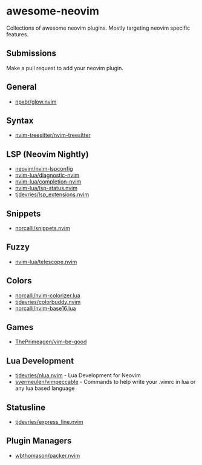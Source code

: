 # awesome-neovim
Collections of awesome neovim plugins. Mostly targeting neovim specific features.

## Submissions

Make a pull request to add your neovim plugin.

## General

- [npxbr/glow.nvim](https://github.com/npxbr/glow.nvim)

## Syntax

- [nvim-treesitter/nvim-treesitter](https://github.com/nvim-treesitter/nvim-treesitter)

## LSP (Neovim Nightly)

- [neovim/nvim-lspconfig](https://github.com/neovim/nvim-lspconfig)
- [nvim-lua/diagnostic-nvim](https://github.com/nvim-lua/diagnostic-nvim)
- [nvim-lua/completion-nvim](https://github.com/nvim-lua/completion-nvim)
- [nvim-lua/lsp-status.nvim](https://github.com/nvim-lua/lsp-status.nvim)
- [tjdevries/lsp_extensions.nvim](https://github.com/tjdevries/lsp_extensions.nvim)

## Snippets

- [norcalli/snippets.nvim](https://github.com/norcalli/snippets.nvim)

## Fuzzy

- [nvim-lua/telescope.nvim](https://github.com/nvim-lua/telescope.nvim)

## Colors

- [norcalli/nvim-colorizer.lua](https://github.com/norcalli/nvim-colorizer.lua)
- [tjdevries/colorbuddy.nvim](https://github.com/tjdevries/colorbuddy.nvim)
- [norcalli/nvim-base16.lua](https://github.com/norcalli/nvim-base16.lua)

## Games

- [ThePrimeagen/vim-be-good](https://github.com/ThePrimeagen/vim-be-good)

## Lua Development

- [tjdevries/nlua.nvim](https://github.com/tjdevries/nlua.nvim) - Lua Development for Neovim
- [svermeulen/vimpeccable](https://github.com/svermeulen/vimpeccable) - Commands to help write your .vimrc in lua or any lua based language

## Statusline

- [tjdevries/express_line.nvim](https://github.com/tjdevries/express_line.nvim)

## Plugin Managers
- [wbthomason/packer.nvim](https://github.com/wbthomason/packer.nvim)
